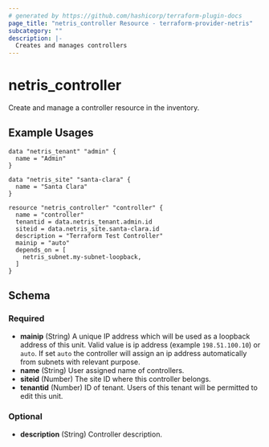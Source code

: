 ```yaml
---
# generated by https://github.com/hashicorp/terraform-plugin-docs
page_title: "netris_controller Resource - terraform-provider-netris"
subcategory: ""
description: |-
  Creates and manages controllers
---
```


# netris_controller

Create and manage a controller resource in the inventory.
## Example Usages
```hcl
data "netris_tenant" "admin" {
  name = "Admin"
}

data "netris_site" "santa-clara" {
  name = "Santa Clara"
}

resource "netris_controller" "controller" {
  name = "controller"
  tenantid = data.netris_tenant.admin.id
  siteid = data.netris_site.santa-clara.id
  description = "Terraform Test Controller"
  mainip = "auto"
  depends_on = [
    netris_subnet.my-subnet-loopback,
  ]
}
```


<!-- schema generated by tfplugindocs -->
## Schema

### Required

- **mainip** (String) A unique IP address which will be used as a loopback address of this unit. Valid value is ip address (example `198.51.100.10`) or `auto`. If set `auto` the controller will assign an ip address automatically from subnets with relevant purpose.
- **name** (String) User assigned name of controllers.
- **siteid** (Number) The site ID where this controller belongs.
- **tenantid** (Number) ID of tenant. Users of this tenant will be permitted to edit this unit.

### Optional

- **description** (String) Controller description.
